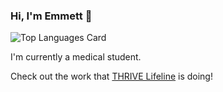 ### Hi, I'm Emmett 👋

<!-- ![Github stats](https://github-readme-stats.vercel.app/api?username=emleddin&count_private=true&show_icons=true&theme=vue) -->
![Top Languages Card](https://github-readme-stats.vercel.app/api/top-langs/?username=emleddin&hide=javascript&layout=compact)

<!--
**emleddin/emleddin** is a ✨ _special_ ✨ repository because its `README.md` (this file) appears on your GitHub profile.

Here are some ideas to get you started:

- 🔭 I’m currently working on ...
- 🌱 I’m currently learning ...
- 👯 I’m looking to collaborate on ...
- 🤔 I’m looking for help with ...
- 💬 Ask me about ...
- 📫 How to reach me: ...
- 😄 Pronouns: ...
- ⚡ Fun fact: ...
- [Add your own stats cards](https://github.com/anuraghazra/github-readme-stats)
-->

I'm currently a medical student.

Check out the work that [THRIVE Lifeline](https://thrivelifeline.org/) is doing!

